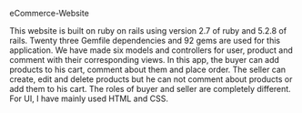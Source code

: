 eCommerce-Website

This website is built on ruby on rails using version 2.7 of ruby and 5.2.8 of rails. Twenty three Gemfile dependencies and 92 gems are used for this application.
We have made six models and controllers for user, product and comment with their corresponding views. In this app, the buyer can add products to his cart, comment about them and place order. The seller can create, edit and delete products but he can not comment about products or add them to his cart. The roles of buyer and seller are completely different. 
For UI, I have mainly used HTML and CSS.


